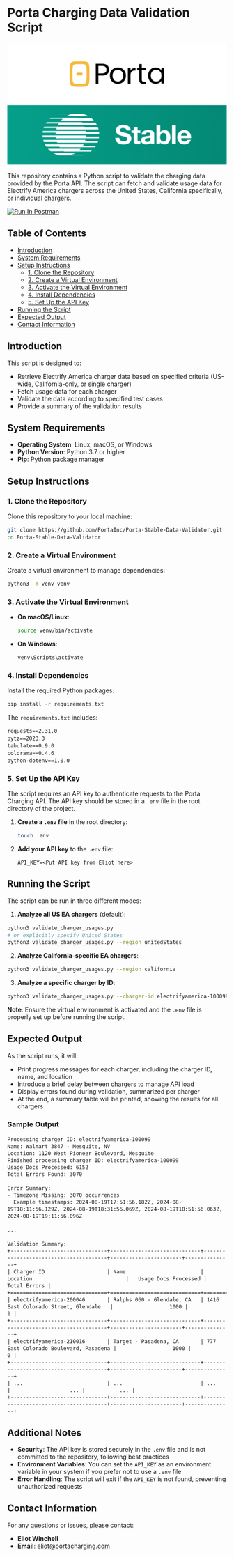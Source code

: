 # Porta Charging Data Validation Script

![Porta // Stable Logos](banner.png)

This repository contains a Python script to validate the charging data provided by the Porta API. The script can fetch and validate usage data for Electrify America chargers across the United States, California specifically, or individual chargers.

[<img src="https://run.pstmn.io/button.svg" alt="Run In Postman" style="width: 128px; height: 32px;">](https://app.getpostman.com/run-collection/36722458-c6d7f8ac-463b-4be7-bfd5-83d505937968?action=collection%2Ffork&source=rip_markdown&collection-url=entityId%3D36722458-c6d7f8ac-463b-4be7-bfd5-83d505937968%26entityType%3Dcollection%26workspaceId%3De9c467fd-fcba-48bd-a6d2-aa805adcc27a)

## Table of Contents

- [Introduction](#introduction)
- [System Requirements](#system-requirements)
- [Setup Instructions](#setup-instructions)
  - [1. Clone the Repository](#1-clone-the-repository)
  - [2. Create a Virtual Environment](#2-create-a-virtual-environment)
  - [3. Activate the Virtual Environment](#3-activate-the-virtual-environment)
  - [4. Install Dependencies](#4-install-dependencies)
  - [5. Set Up the API Key](#5-set-up-the-api-key)
- [Running the Script](#running-the-script)
- [Expected Output](#expected-output)
- [Contact Information](#contact-information)

## Introduction

This script is designed to:

- Retrieve Electrify America charger data based on specified criteria (US-wide, California-only, or single charger)
- Fetch usage data for each charger
- Validate the data according to specified test cases
- Provide a summary of the validation results

## System Requirements

- **Operating System**: Linux, macOS, or Windows
- **Python Version**: Python 3.7 or higher
- **Pip**: Python package manager

## Setup Instructions

### 1. Clone the Repository

Clone this repository to your local machine:

```bash
git clone https://github.com/PortaInc/Porta-Stable-Data-Validator.git
cd Porta-Stable-Data-Validator
```

### 2. Create a Virtual Environment

Create a virtual environment to manage dependencies:

```bash
python3 -m venv venv
```

### 3. Activate the Virtual Environment

- **On macOS/Linux**:

  ```bash
  source venv/bin/activate
  ```

- **On Windows**:

  ```bash
  venv\Scripts\activate
  ```

### 4. Install Dependencies

Install the required Python packages:

```bash
pip install -r requirements.txt
```

The `requirements.txt` includes:

```txt
requests==2.31.0
pytz==2023.3
tabulate==0.9.0
colorama==0.4.6
python-dotenv==1.0.0
```

### 5. Set Up the API Key

The script requires an API key to authenticate requests to the Porta Charging API. The API key should be stored in a `.env` file in the root directory of the project.

1. **Create a `.env` file** in the root directory:

   ```bash
   touch .env
   ```

2. **Add your API key** to the `.env` file:

   ```env
   API_KEY=<Put API key from Eliot here>
   ```

## Running the Script

The script can be run in three different modes:

1. **Analyze all US EA chargers** (default):
```bash
python3 validate_charger_usages.py
# or explicitly specify United States
python3 validate_charger_usages.py --region unitedStates
```

2. **Analyze California-specific EA chargers**:
```bash
python3 validate_charger_usages.py --region california
```

3. **Analyze a specific charger by ID**:
```bash
python3 validate_charger_usages.py --charger-id electrifyamerica-100099
```

**Note**: Ensure the virtual environment is activated and the `.env` file is properly set up before running the script.

## Expected Output

As the script runs, it will:

- Print progress messages for each charger, including the charger ID, name, and location
- Introduce a brief delay between chargers to manage API load
- Display errors found during validation, summarized per charger
- At the end, a summary table will be printed, showing the results for all chargers

### Sample Output

```
Processing charger ID: electrifyamerica-100099
Name: Walmart 3847 - Mesquite, NV
Location: 1120 West Pioneer Boulevard, Mesquite
Finished processing charger ID: electrifyamerica-100099
Usage Docs Processed: 6152
Total Errors Found: 3070

Error Summary:
- Timezone Missing: 3070 occurrences
  Example timestamps: 2024-08-19T17:51:56.182Z, 2024-08-19T18:11:56.129Z, 2024-08-19T18:31:56.069Z, 2024-08-19T18:51:56.063Z, 2024-08-19T19:11:56.096Z

...

Validation Summary:
+-------------------------------+-----------------------------+---------------------------------------+-----------------------+---------------+
| Charger ID                    | Name                        | Location                              |   Usage Docs Processed |   Total Errors |
+===============================+=============================+=======================================+=======================+===============+
| electrifyamerica-200046       | Ralphs 060 - Glendale, CA   | 1416 East Colorado Street, Glendale   |                  1000 |             1 |
+-------------------------------+-----------------------------+---------------------------------------+-----------------------+---------------+
| electrifyamerica-210016       | Target - Pasadena, CA       | 777 East Colorado Boulevard, Pasadena |                  1000 |             0 |
+-------------------------------+-----------------------------+---------------------------------------+-----------------------+---------------+
| ...                           | ...                         | ...                                   |                   ... |           ... |
+-------------------------------+-----------------------------+---------------------------------------+-----------------------+---------------+
```

## Additional Notes

- **Security**: The API key is stored securely in the `.env` file and is not committed to the repository, following best practices
- **Environment Variables**: You can set the `API_KEY` as an environment variable in your system if you prefer not to use a `.env` file
- **Error Handling**: The script will exit if the `API_KEY` is not found, preventing unauthorized requests

## Contact Information

For any questions or issues, please contact:

- **Eliot Winchell**
- **Email**: eliot@portacharging.com